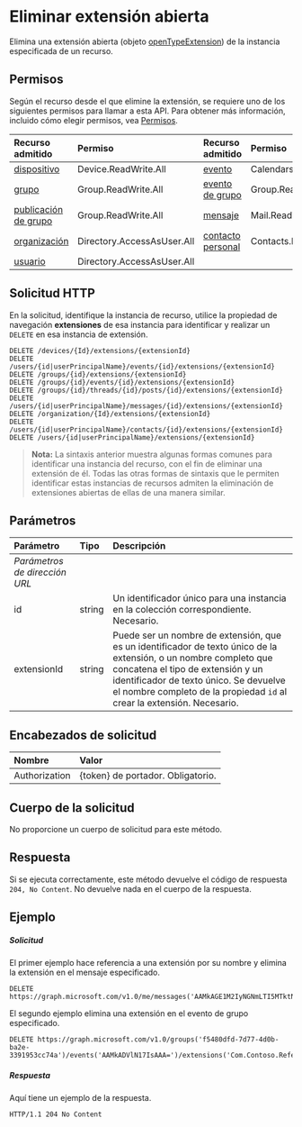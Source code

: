 # <a name="delete-open-extension"></a>Eliminar extensión abierta

Elimina una extensión abierta (objeto [openTypeExtension](../resources/openTypeExtension.md)) de la instancia especificada de un recurso. 

## <a name="permissions"></a>Permisos

Según el recurso desde el que elimine la extensión, se requiere uno de los siguientes permisos para llamar a esta API. Para obtener más información, incluido cómo elegir permisos, vea [Permisos](../../../concepts/permissions_reference.md).

|**Recurso admitido**|**Permiso**|**Recurso admitido**|**Permiso** |
|:-----|:-----|:-----|:-----|
| [dispositivo](../resources/device.md) | Device.ReadWrite.All | [evento](../resources/event.md) | Calendars.ReadWrite |
| [grupo](../resources/group.md) | Group.ReadWrite.All | [evento de grupo](../resources/event.md) | Group.ReadWrite.All |
| [publicación de grupo](../resources/post.md) | Group.ReadWrite.All | [mensaje](../resources/message.md) | Mail.ReadWrite |
| [organización](../resources/organization.md) | Directory.AccessAsUser.All | [contacto personal](../resources/contact.md) | Contacts.ReadWrite |
| [usuario](../resources/user.md) | Directory.AccessAsUser.All | | |

## <a name="http-request"></a>Solicitud HTTP
En la solicitud, identifique la instancia de recurso, utilice la propiedad de navegación **extensiones** de esa instancia para identificar y realizar un `DELETE` en esa instancia de extensión.

<!-- { "blockType": "ignored" } -->
```http
DELETE /devices/{Id}/extensions/{extensionId}
DELETE /users/{id|userPrincipalName}/events/{id}/extensions/{extensionId}
DELETE /groups/{id}/extensions/{extensionId}
DELETE /groups/{id}/events/{id}/extensions/{extensionId}
DELETE /groups/{id}/threads/{id}/posts/{id}/extensions/{extensionId}
DELETE /users/{id|userPrincipalName}/messages/{id}/extensions/{extensionId}
DELETE /organization/{Id}/extensions/{extensionId}
DELETE /users/{id|userPrincipalName}/contacts/{id}/extensions/{extensionId}
DELETE /users/{id|userPrincipalName}/extensions/{extensionId}
```

>**Nota:** La sintaxis anterior muestra algunas formas comunes para identificar una instancia del recurso, con el fin de eliminar una extensión de él. Todas las otras formas de sintaxis que le permiten identificar estas instancias de recursos admiten la eliminación de extensiones abiertas de ellas de una manera similar.

## <a name="parameters"></a>Parámetros
|**Parámetro**|**Tipo**|**Descripción**|
|:-----|:-----|:-----|
|_Parámetros de dirección URL_|
|id|string|Un identificador único para una instancia en la colección correspondiente. Necesario.|
|extensionId|string|Puede ser un nombre de extensión, que es un identificador de texto único de la extensión, o un nombre completo que concatena el tipo de extensión y un identificador de texto único. Se devuelve el nombre completo de la propiedad `id` al crear la extensión. Necesario.|

## <a name="request-headers"></a>Encabezados de solicitud
| Nombre       | Valor |
|:---------------|:----------|
| Authorization | {token} de portador. Obligatorio. |

## <a name="request-body"></a>Cuerpo de la solicitud
No proporcione un cuerpo de solicitud para este método.

## <a name="response"></a>Respuesta

Si se ejecuta correctamente, este método devuelve el código de respuesta `204, No Content`. No devuelve nada en el cuerpo de la respuesta.

## <a name="example"></a>Ejemplo
##### <a name="request"></a>Solicitud
El primer ejemplo hace referencia a una extensión por su nombre y elimina la extensión en el mensaje especificado.
<!-- {
  "blockType": "request",
  "name": "delete_opentypeextension"
}-->
```http
DELETE https://graph.microsoft.com/v1.0/me/messages('AAMkAGE1M2IyNGNmLTI5MTktNDUyZi1iOTVl===')/extensions('Com.Contoso.Referral')
```

El segundo ejemplo elimina una extensión en el evento de grupo especificado.

<!-- { "blockType": "ignored" } -->
```http
DELETE https://graph.microsoft.com/v1.0/groups('f5480dfd-7d77-4d0b-ba2e-3391953cc74a')/events('AAMkADVlN17IsAAA=')/extensions('Com.Contoso.Referral')
```

 

##### <a name="response"></a>Respuesta
Aquí tiene un ejemplo de la respuesta.
<!-- {
  "blockType": "response",
  "truncated": false
} -->
```http
HTTP/1.1 204 No Content
```

<!-- uuid: 8fcb5dbc-d5aa-4681-8e31-b001d5168d79
2015-10-25 14:57:30 UTC -->
<!-- {
  "type": "#page.annotation",
  "description": "Delete opentypeextension",
  "keywords": "",
  "section": "documentation",
  "tocPath": ""
}-->